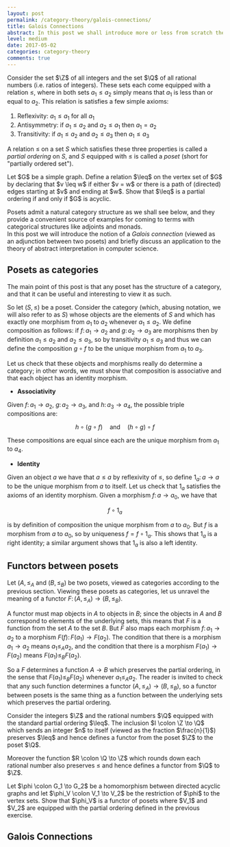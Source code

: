 ```yaml
---
layout: post
permalink: /category-theory/galois-connections/
title: Galois Connections
abstract: In this post we shall introduce more or less from scratch the concept of a Galois connection, developing the theory of posets and adjunctions along the way.
level: medium 
date: 2017-05-02
categories: category-theory 
comments: true
---
```


Consider the set $\Z$ of all integers and the set $\Q$ of all rational numbers (i.e. ratios of integers).
These sets each come equipped with a relation $\leq$, where in both sets $a_1 \leq a_2$ simply means that $a_1$ is less than or equal to $a_2$.
This relation is satisfies a few simple axioms:

1. Reflexivity: $a_1 \leq a_1$ for all $a_1$
2. Antisymmetry: if $a_1 \leq a_2$ and $a_2 \leq a_1$ then $a_1 = a_2$
3. Transitivity: if $a_1 \leq a_2$ and $a_2 \leq a_3$ then $a_1 \leq a_3$

A relation $\leq$ on a set $S$ which satisfies these three properties is called a *partial ordering* on $S$, and $S$ equipped with $\leq$ is called a *poset* (short for "partially ordered set").

<div class="exercise">
Let $G$ be a simple graph.
Define a relation $\leq$ on the vertex set of $G$ by declaring that $v \leq w$ if either $v = w$ or there is a path of (directed) edges starting at $v$ and ending at $w$.
Show that $\leq$ is a partial ordering if and only if $G$ is acyclic.
</div>

Posets admit a natural category structure as we shall see below, and they provide a convenient source of examples for coming to terms with categorical structures like adjoints and monads.  
In this post we will introduce the notion of a _Galois connection_ (viewed as an adjunction between two posets) and briefly discuss an application to the theory of abstract interpretation in computer science.

## Posets as categories

The main point of this post is that any poset has the structure of a category, and that it can be useful and interesting to view it as such.

So let $(S, \leq)$ be a poset.
Consider the category (which, abusing notation, we will also refer to as $S$) whose objects are the elements of $S$ and which has exactly one morphism from $a_1$ to $a_2$ whenever $a_1 \leq a_2$.
We define composition as follows: if $f \colon a_1 \to a_2$ and $g \colon a_2 \to a_3$ are morphisms then by definition $a_1 \leq a_2$ and $a_2 \leq a_3$, so by transitivity $a_1 \leq a_3$ and thus we can define the composition $g \circ f$ to be the unique morphism from $a_1$ to $a_3$.

Let us check that these objects and morphisms really do determine a category; in other words, we must show that composition is associative and that each object has an identity morphism.

- **Associativity**

Given $f \colon a_1 \to a_2$, $g \colon a_2 \to a_3$, and $h \colon a_3 \to a_4$, the possible triple compositions are:

$$
h \circ (g \circ f) \quad \text{and} \quad (h \circ g) \circ f
$$

These compositions are equal since each are the unique morphism from $a_1$ to $a_4$.

- **Identity**

Given an object $a$ we have that $a \leq a$ by reflexivity of $\leq$, so define $1_a \colon a \to a$ to be the unique morphism from $a$ to itself.
Let us check that $1_a$ satisfies the axioms of an identity morphism.
Given a morphism $f \colon a \to a_0$, we have that

$$
f \circ 1_a
$$

is by definition of composition the unique morphism from $a$ to $a_0$.
But $f$ is a morphism from $a$ to $a_0$, so by uniqueness $f = f \circ 1_a$.
This shows that $1_a$ is a right identity; a similar argument shows that $1_a$ is also a left identity.

## Functors between posets

Let $(A, \leq_A$ and $(B, \leq_B)$ be two posets, viewed as categories according to the previous section.
Viewing these posets as categories, let us unravel the meaning of a functor $F \colon (A, \leq_A) \to (B, \leq_B)$.

A functor must map objects in $A$ to objects in $B$; since the objects in $A$ and $B$ correspond to elements of the underlying sets, this means that $F$ is a function from the set $A$ to the set $B$.
But $F$ also maps each morphism $f \colon a_1 \to a_2$ to a morphism $F(f) \colon F(a_1) \to F(a_2)$.
The condition that there is a morphism $a_1 \to a_2$ means $a_1 \leq_A a_2$, and the condition that there is a morphism $F(a_1) \to F(a_2)$ means $F(a_1) \leq_B F(a_2)$.

So a $F$ determines a function $A \to B$ which preserves the partial ordering, in the sense that $F(a_1) \leq_B F(a_2)$ whenever $a_1 \leq_A a_2$.
The reader is invited to check that any such function determines a functor $(A, \leq_A) \to (B, \leq_B)$, so a functor between posets is the same thing as a function between the underlying sets which preserves the partial ordering.

<div class="example">
Consider the integers $\Z$ and the rational numbers $\Q$ equipped with the standard partial ordering $\leq$.
The inclusion $I \colon \Z \to \Q$ which sends an integer $n$ to itself (viewed as the fraction $\frac{n}{1}$) preserves $\leq$ and hence defines a functor from the poset $\Z$ to the poset $\Q$.

Moreover the function $R \colon \Q \to \Z$ which rounds down each rational number also preserves $\leq$ and hence defines a functor from $\Q$ to $\Z$.
</div>

<div class="exercise">
Let $\phi \colon G_1 \to G_2$ be a homomorphism between directed acyclic graphs and let $\phi_V \colon V_1 \to V_2$ be the restriction of $\phi$ to the vertex sets.
Show that $\phi_V$ is a functor of posets where $V_1$ and $V_2$ are equipped with the partial ordering defined in the previous exercise.
</div>

## Galois Connections
